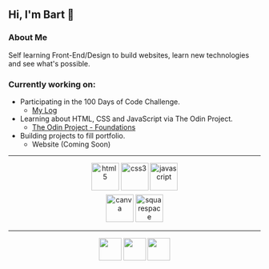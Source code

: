 ## **Hi, I'm Bart** :wave:

### **About Me**

Self learning Front-End/Design to build websites, learn new technologies and see what's possible.
<br>

### **Currently working on:**

- Participating in the 100 Days of Code Challenge.
  - [My Log](https://github.com/bartbzd/100-days-of-code/blob/main/log.md)
- Learning about HTML, CSS and JavaScript via The Odin Project.
  - [The Odin Project - Foundations](https://www.theodinproject.com/paths/foundations/courses/foundations)
- Building projects to fill portfolio.
  - Website (Coming Soon)

---

<div align="center">
<!-- HTML -->
<img src="https://cdn.jsdelivr.net/gh/devicons/devicon/icons/html5/html5-plain.svg" alt="html5" width="55px"/>
<!-- CSS -->
<img src="https://cdn.jsdelivr.net/gh/devicons/devicon/icons/css3/css3-plain.svg" alt="css3" width="55px"/> 
<!-- JavaScript -->
<img src="https://cdn.jsdelivr.net/gh/devicons/devicon/icons/javascript/javascript-plain.svg" alt="javascript" width="55px"/>
</div>
<div align="center" style="margin-top: 5px">
<img src="https://cdn.jsdelivr.net/gh/devicons/devicon/icons/canva/canva-original.svg" alt="canva" width="55px">
<img src="https://brandeps.com/icon-download/S/Squarespace-icon-vector-01.svg" alt="squarespace" width="55px">
</div>

---

<div align="center">
<!-- TWITTER -->
<a href="https://twitter.com/bartbzd">
<img src="https://logos-world.net/wp-content/uploads/2020/04/Twitter-Logo-700x394.png" width="45"></a>

<!-- DISCORD -->
<a href="https://discordapp.com/users/218802607043510282">
 <img src="https://logos-world.net/wp-content/uploads/2020/12/Discord-Logo-700x394.png" width="45"></a>
 <!-- EMAIL -->
<a href="mailto: bbart318@gmail.com"><img src="https://logos-world.net/wp-content/uploads/2020/11/Gmail-Logo-700x394.png" width="45"></a>
</div>

